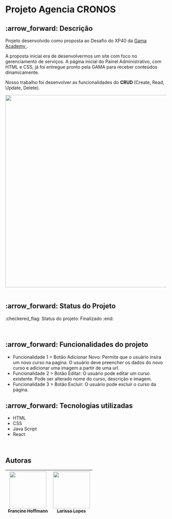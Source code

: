 # Projeto Agencia CRONOS

<section class="descricao">
  <h2> :arrow_forward: Descrição </h2>
  <p> Projeto desenvolvido como proposta ao Desafio do XP40 da <a href="https://www.gama.academy/"> Gama Academy </a>. </p>

  <p> A proposta inicial era de desenvolvermos um site com foco no gerenciamento de serviços. A página inicial do Painel Administrativo, com HTML e CSS, já foi entregue pronto pela GAMA para receber conteúdos dinamicamente. </p>

  <p> Nosso trabalho foi desenvolver as funcionalidades do <strong> CRUD </strong> (Create, Read, Update, Delete). </p>
  <div align="center">
    <img src="https://user-images.githubusercontent.com/88943268/148317114-70b94ef3-f508-41d2-929f-821c5be37b7c.png" width="600px">
  </div>

</section>
    <br/>

<section class="status">
  <h2> :arrow_forward: Status do Projeto </h2>
  <p>  :checkered_flag: Status do projeto: Finalizado :end: </p>
</section>
    <br/>

<section>
  <h2> :arrow_forward: Funcionalidades do projeto </h2> 
   <ul>
      <li> Funcionalidade 1 > Botão Adicionar Novo: Permite que o usuário insira um novo curso na pagina. O usuário deve preencher os dados do novo curso e adicionar uma imagem a partir de uma url. </li>
      <li> Funcionalidade 2 > Botão Editar: O usuário pode editar um curso existente. Pode ser alterado nome do curso, descrição e imagem. </li>
      <li> Funcionalidade 3 > Botão Excluir: O usuário pode excluir o curso da página. </li>
 </section
     <br/>
      
<section class="ferramentas">
  <h2> :arrow_forward: Tecnologias utilizadas </h2>
    <ul>
      <li> HTML </li>
      <li> CSS </li>
      <li> Java Script </li>
      <li> React </li>

</section>
<br/>

<section class="autores">
  <h2> Autoras </h2>
    
| [<img src="https://user-images.githubusercontent.com/88943268/148317758-ae405a0d-8b5f-455a-9944-46334e378815.jpg" width=115><br><sub>Francine Hoffmann</sub>](https://github.com/francine-hoffmann) | [<img src="https://user-images.githubusercontent.com/88943268/148317763-0f02b909-0919-4418-94a5-ea5ae0314af8.jpg" width=115><br><sub>Larissa Lopes</sub>](https://github.com/larysslopes) |
| :---: | :---: | 
   
</section>
